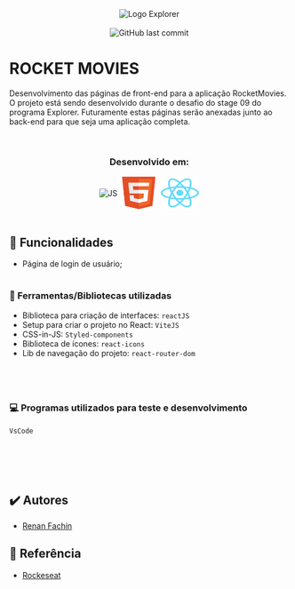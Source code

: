 <div align="center">
  <img alt="Logo Explorer" title="Explorer" src="https://i.imgur.com/2IqqDoo.png">
</div>
<br>
<div align="center">
  <img alt="GitHub last commit" src="https://img.shields.io/github/last-commit/RenanFachin/RS_RocketMoviesFrontEnd?color=%23725CED&style=flat-square">
</div>

# ROCKET MOVIES
Desenvolvimento das páginas de front-end para a aplicação RocketMovies. O projeto está sendo desenvolvido durante o desafio do stage 09 do programa Explorer.
Futuramente estas páginas serão anexadas junto ao back-end para que seja uma aplicação completa.

<br>
<h3 align="center">Desenvolvido em: </h3>
<div align="center">
    <img align="center" alt="JS" height="60" width="70" src="https://cdn.worldvectorlogo.com/logos/javascript-1.svg">
    <img align="center" alt="Renan-HTML" height="60" width="70" src="https://raw.githubusercontent.com/devicons/devicon/master/icons/html5/html5-original.svg">
    <img align="center" alt="Renan-React" height="60" width="70" src="https://raw.githubusercontent.com/devicons/devicon/master/icons/react/react-original.svg">
</div>
<br>

## 🎯 Funcionalidades

- Página de login de usuário;


#
### 📘 Ferramentas/Bibliotecas utilizadas
  - Biblioteca para criação de interfaces: `reactJS`
  - Setup para criar o projeto no React: `ViteJS`
  - CSS-in-JS: `Styled-components`
  - Biblioteca de ícones: `react-icons`
  - Lib de navegação do projeto: `react-router-dom`
 #
<br>

### 💻 Programas utilizados para teste e desenvolvimento
  `VsCode`
#
<br>
<br>

## ✔️ Autores

- [Renan Fachin](https://github.com/RenanFachin/)

## 📄 Referência

- [Rockeseat](https://www.rocketseat.com.br/)


